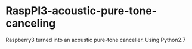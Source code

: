 # RaspPI3-acoustic-pure-tone-canceling
Raspberry3 turned into an acoustic pure-tone canceller. Using Python2.7
